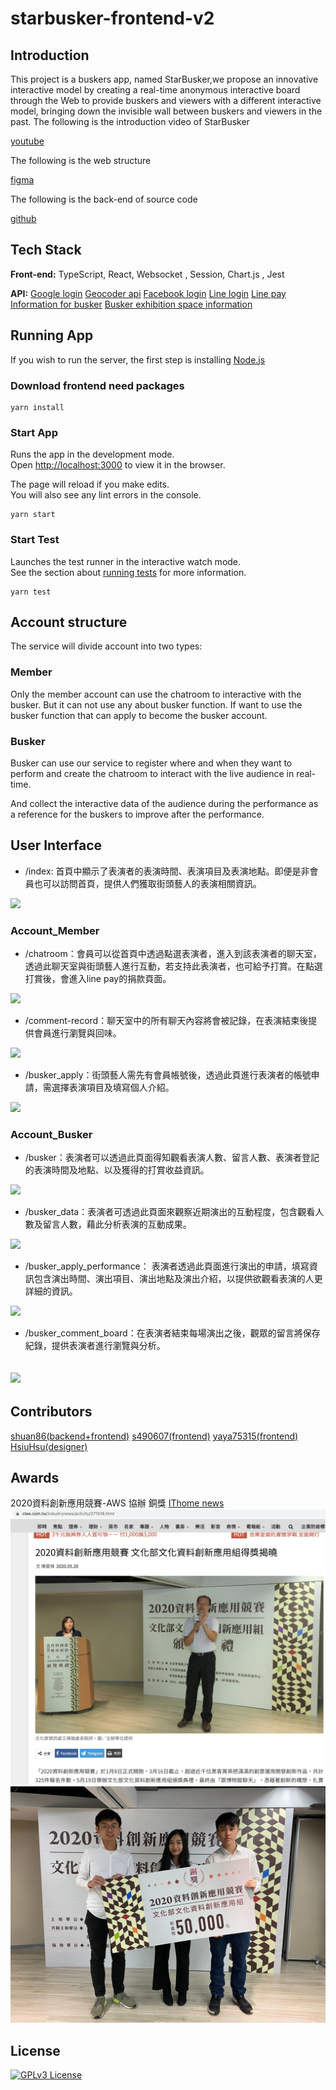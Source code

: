 # starbusker-frontend-v2
## Introduction
This project is a buskers app, named StarBusker,we propose an innovative interactive model by creating a real-time anonymous interactive board through the Web to provide buskers and viewers with a different interactive model, 
bringing down the invisible wall between buskers and viewers in the past.
The following is the introduction video of StarBusker

[youtube](https://www.youtube.com/watch?v=5EMPqfQ8q2A&ab_channel=%E7%BE%85%E5%A3%AB%E6%AC%BD)

The following is the web structure

[figma](https://www.figma.com/file/TDudYVUIilbU4okxY589dJ/%E8%A1%97%E9%A0%AD%E8%97%9D%E4%BA%BA?node-id=18%3A55)

The following is the back-end of source code

[github]()
## Tech Stack

**Front-end:** TypeScript, React, Websocket , Session, Chart.js , Jest

**API:** 
[Google login](https://console.cloud.google.com/apis/dashboard?hl=zh-tw&project=disco-song-312608)
[Geocoder api](https://developers.google.com/maps/documentation/geocoding/overview)
[Facebook login](https://developers.facebook.com/docs/facebook-login/web/)
[Line login](https://developers.line.biz/zh-hant/)
[Line pay](https://developers.line.biz/zh-hant/)
[Information for busker](https://opendata.culture.tw/frontsite/openData/detail?datasetId=539)
[Busker exhibition space information](https://opendata.culture.tw/frontsite/openData/detail?datasetId=540)


## Running App
If you wish to run the server, the first step is installing [Node.js](https://nodejs.org/en/)
### Download frontend need packages
```
yarn install
```
### Start App

Runs the app in the development mode.\
Open [http://localhost:3000](http://localhost:3000) to view it in the browser.

The page will reload if you make edits.\
You will also see any lint errors in the console.
```
yarn start
```
### Start Test

Launches the test runner in the interactive watch mode.\
See the section about [running tests](https://facebook.github.io/create-react-app/docs/running-tests) for more information.
```
yarn test
```

## Account structure

The service will divide account into two types:
### Member

Only the member account can use the chatroom to interactive with the busker. But it can not use any about busker function. If want to use the busker function that can apply to become the busker account.

### Busker

Busker can use our service to register where and when they want to perform and create the chatroom to interact with the live audience in real-time.

And collect the interactive data of the audience during the performance as a reference for the buskers to improve after the performance.

## User Interface
* /index: 首頁中顯示了表演者的表演時間、表演項目及表演地點。即便是非會員也可以訪問首頁，提供人們獲取街頭藝人的表演相關資訊。

![](https://i.imgur.com/xuBOotX.png)

### Account_Member
* /chatroom：會員可以從首頁中透過點選表演者，進入到該表演者的聊天室，透過此聊天室與街頭藝人進行互動，若支持此表演者，也可給予打賞。在點選打賞後，會進入line pay的捐款頁面。

![](https://i.imgur.com/Kdauxox.png)

* /comment-record：聊天室中的所有聊天內容將會被記錄，在表演結束後提供會員進行瀏覽與回味。

![](https://i.imgur.com/Vrq7UJf.png)

* /busker_apply：街頭藝人需先有會員帳號後，透過此頁進行表演者的帳號申請，需選擇表演項目及填寫個人介紹。

![](https://i.imgur.com/NxzQMSG.png)


### Account_Busker
* /busker：表演者可以透過此頁面得知觀看表演人數、留言人數、表演者登記的表演時間及地點、以及獲得的打賞收益資訊。

![](https://i.imgur.com/8gGMEBs.png)


* /busker_data：表演者可透過此頁面來觀察近期演出的互動程度，包含觀看人數及留言人數，藉此分析表演的互動成果。

![](https://i.imgur.com/Sxo8Dl0.png)


* /busker_apply_performance： 表演者透過此頁面進行演出的申請，填寫資訊包含演出時間、演出項目、演出地點及演出介紹，以提供欲觀看表演的人更詳細的資訊。

![](https://i.imgur.com/th3kbVQ.png)


* /busker_comment_board：在表演者結束每場演出之後，觀眾的留言將保存紀錄，提供表演者進行瀏覽與分析。

![](https://i.imgur.com/aT2wMtf.png)
---
## Contributors 
[shuan86(backend+frontend)](https://github.com/shuan86)
[s490607(frontend)](https://github.com/s490607)
[yaya75315(frontend)](https://github.com/yaya75315)
[HsiuHsu(designer)](https://github.com/HsiuHsu)
## Awards
2020資料創新應用競賽-AWS 協辦  銅獎
[IThome news](https://www.ithome.com.tw/pr/137868)
![image](https://github.com/shuan86/starbusker-frontend-v2/blob/develop/award/StarBusker_新聞截圖.png)
![image](https://github.com/shuan86/starbusker-frontend-v2/blob/develop/award/StarBusker_銅獎合照.jpg)

## License
[![GPLv3 License](https://img.shields.io/badge/License-GPL%20v3-yellow.svg)](https://opensource.org/licenses/)

